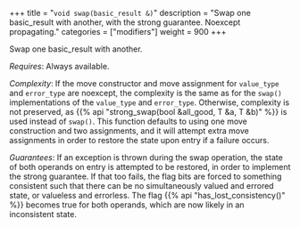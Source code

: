 +++
title = "`void swap(basic_result &)`"
description = "Swap one basic_result with another, with the strong guarantee. Noexcept propagating."
categories = ["modifiers"]
weight = 900
+++

Swap one basic_result with another.

*Requires*: Always available.

*Complexity*: If the move constructor and move assignment for `value_type` and `error_type` are noexcept, the complexity is the same as for the `swap()` implementations of the `value_type` and `error_type`. Otherwise, complexity is not preserved, as {{% api "strong_swap(bool &all_good, T &a, T &b)" %}} is used instead of `swap()`. This function defaults to using one move construction and two assignments, and it will attempt extra move assignments in order to restore the state upon entry if a failure occurs.

*Guarantees*: If an exception is thrown during the swap operation, the state of both operands on entry is attempted to be restored, in order to implement the strong guarantee. If that too fails, the flag bits are forced to something consistent such that there can be no simultaneously valued and errored state, or valueless and errorless. The flag {{% api "has_lost_consistency()" %}} becomes true for both operands, which are now likely in an inconsistent state.
